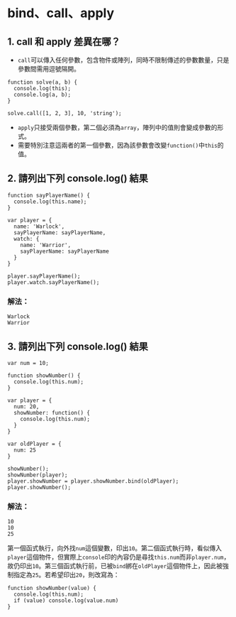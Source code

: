 # bind、call、apply

## 1. call 和 apply 差異在哪？

- `call`可以傳入任何參數，包含物件或陣列，同時不限制傳述的參數數量，只是參數間需用逗號隔開。

```
function solve(a, b) {
  console.log(this);
  console.log(a, b);
}

solve.call([1, 2, 3], 10, 'string');
```

- `apply`只接受兩個參數，第二個必須為`array`，陣列中的值則會變成參數的形式。
- 需要特別注意這兩者的第一個參數，因為該參數會改變`function()`中`this`的值。

## 2. 請列出下列 console.log() 結果

```
function sayPlayerName() {
  console.log(this.name);
}

var player = {
  name: 'Warlock',
  sayPlayerName: sayPlayerName,
  watch: {
    name: 'Warrior',
    sayPlayerName: sayPlayerName
  }
}

player.sayPlayerName();
player.watch.sayPlayerName();
```

### 解法：

```
Warlock
Warrior
```

## 3. 請列出下列 console.log() 結果

```
var num = 10;

function showNumber() {
  console.log(this.num);
}

var player = {
  num: 20,
  showNumber: function() {
    console.log(this.num);
  }
}

var oldPlayer = {
  num: 25
}

showNumber();
showNumber(player);
player.showNumber = player.showNumber.bind(oldPlayer);
player.showNumber();
```

### 解法：

```
10
10
25
```

第一個函式執行，向外找`num`這個變數，印出`10`。第二個函式執行時，看似傳入`player`這個物件，但實際上`console`印的內容仍是尋找`this.num`而非`player.num`，故仍印出`10`。第三個函式執行前，已被`bind`綁在`oldPlayer`這個物件上，因此被強制指定為`25`。若希望印出`20`，則改寫為：

```
function showNumber(value) {
  console.log(this.num);
  if (value) console.log(value.num)
}
```
